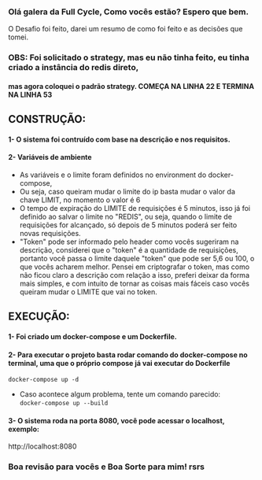 ### Olá galera da Full Cycle, Como vocês estão? Espero que bem.

O Desafio foi feito, darei um resumo de como foi feito e as decisões que tomei. 


### OBS: Foi solicitado o strategy, mas eu não tinha feito, eu tinha criado a instância do redis direto, 
#### mas agora coloquei o padrão strategy. COMEÇA NA LINHA 22 E TERMINA NA LINHA 53

## CONSTRUÇÃO: 
#### 1- O sistema foi contruído com base na descrição e nos requisitos.
#### 2- Variáveis de ambiente 
   * As variáveis e o limite foram definidos no environment do docker-compose,
   * Ou seja, caso queiram mudar o limite do ip basta mudar o valor da chave LIMIT, no momento o valor é 6
   * O tempo de expiração do LIMITE de requisições é 5 minutos, isso já foi definido ao salvar o limite no "REDIS", ou seja, quando o limite 
de requisições for alcançado, só depois de 5 minutos poderá ser feito novas requisições.
   * "Token" pode ser informado pelo header como vocês sugeriram na descrição, considerei que o "token" é a quantidade de requisições, 
portanto você passa o limite daquele "token" que pode ser 5,6 ou 100, o que vocês acharem melhor. Pensei em criptografar o token, 
mas como não ficou claro a descrição com relação a isso, preferi deixar da forma mais simples, e com intuito de tornar as coisas mais fáceis caso vocês queiram mudar o LIMITE que vai no token.


## EXECUÇÃO:
#### 1- Foi criado um docker-compose e um Dockerfile.
#### 2- Para executar o projeto basta rodar comando do docker-compose no terminal, uma que o próprio compose já vai executar do Dockerfile   
``docker-compose up -d``

* Caso acontece algum problema, tente um comando parecido:  
``docker-compose up --build``

#### 3- O sistema roda na porta 8080, você pode acessar o localhost, exemplo:
http://localhost:8080


### Boa revisão para vocês e Boa Sorte para mim! rsrs